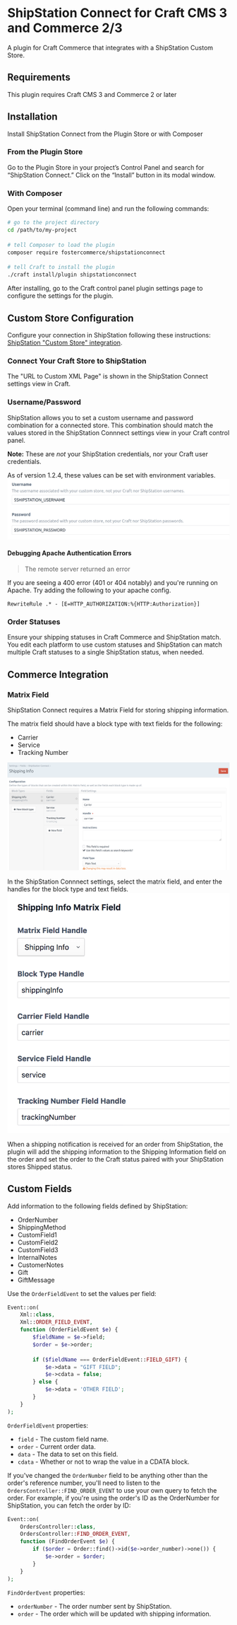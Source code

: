 # ShipStation Connect for Craft CMS 3 and Commerce 2/3

A plugin for Craft Commerce that integrates with a ShipStation Custom Store.

## Requirements

This plugin requires Craft CMS 3 and Commerce 2 or later

## Installation

Install ShipStation Connect from the Plugin Store or with Composer

### From the Plugin Store

Go to the Plugin Store in your project’s Control Panel and search for “ShipStation Connect.” Click on the “Install” button in its modal window.

### With Composer

Open your terminal (command line) and run the following commands:

```bash
# go to the project directory
cd /path/to/my-project

# tell Composer to load the plugin
composer require fostercommerce/shipstationconnect

# tell Craft to install the plugin
./craft install/plugin shipstationconnect
```

After installing, go to the Craft control panel plugin settings page to configure the settings for the plugin.

## Custom Store Configuration

Configure your connection in ShipStation following these instructions: [ShipStation "Custom Store" integration](https://help.shipstation.com/hc/en-us/articles/360025856192-Custom-Store-Development-Guide#UUID-685007d9-4cda-06f2-d2f6-011ab46805af_UUID-001f552d-4260-aeb0-8a23-0f6ff166e045).

### Connect Your Craft Store to ShipStation

The "URL to Custom XML Page" is shown in the ShipStation Connect settings view in Craft.

### Username/Password

ShipStation allows you to set a custom username and password combination for a connected store. This combination should match the values stored in the ShipStation Connnect settings view in your Craft control panel.

**Note:** These are *not* your ShipStation credentials, nor your Craft user credentials.

As of version 1.2.4, these values can be set with environment variables.
![Username/Password variables](screenshots/username-password-env-values.png)

#### Debugging Apache Authentication Errors

> The remote server returned an error

If you are seeing a 400 error (401 or 404 notably) and you're running on Apache. Try adding the following to your apache config.

```
RewriteRule .* - [E=HTTP_AUTHORIZATION:%{HTTP:Authorization}]
```

### Order Statuses

Ensure your shipping statuses in Craft Commerce and ShipStation match. You edit each platform to use custom statuses and ShipStation can match multiple Craft statuses to a single ShipStation status, when needed.

## Commerce Integration

### Matrix Field

ShipStation Connect requires a Matrix Field for storing shipping information.

The matrix field should have a block type with text fields for the following:

- Carrier
- Service
- Tracking Number

![Matrix Field configuration](screenshots/matrix_field.png)

In the ShipStation Connnect settings, select the matrix field, and enter the handles for the block type and text fields.
![Shipping Info Matrix Field](screenshots/shipping-info-matrix-field.png)

When a shipping notification is received for an order from ShipStation, the plugin will add the shipping information to the Shipping Information field on the order and set the order to the Craft status paired with your ShipStation stores Shipped status.

## Custom Fields

Add information to the following fields defined by ShipStation:

- OrderNumber
- ShippingMethod
- CustomField1
- CustomField2
- CustomField3
- InternalNotes
- CustomerNotes
- Gift
- GiftMessage

Use the `OrderFieldEvent` to set the values per field:

```php
Event::on(
    Xml::class,
    Xml::ORDER_FIELD_EVENT,
    function (OrderFieldEvent $e) {
        $fieldName = $e->field;
        $order = $e->order;

        if ($fieldName === OrderFieldEvent::FIELD_GIFT) {
            $e->data = "GIFT FIELD";
            $e->cdata = false;
        } else {
            $e->data = 'OTHER FIELD';
        }
    }
);
```

`OrderFieldEvent` properties:

- `field` - The custom field name.
- `order` - Current order data.
- `data` - The data to set on this field.
- `cdata` - Whether or not to wrap the value in a CDATA block.

If you've changed the `OrderNumber` field to be anything other than the order's reference number, you'll need to listen to the `OrdersController::FIND_ORDER_EVENT` to use your own query to fetch the order. For example, if you're using the order's ID as the OrderNumber for ShipStation, you can fetch the order by ID:

```php
Event::on(
    OrdersController::class,
    OrdersController::FIND_ORDER_EVENT,
    function (FindOrderEvent $e) {
        if ($order = Order::find()->id($e->order_number)->one()) {
            $e->order = $order;
        }
    }
);
```

`FindOrderEvent` properties:

- `orderNumber` - The order number sent by ShipStation.
- `order` - The order which will be updated with shipping information.

